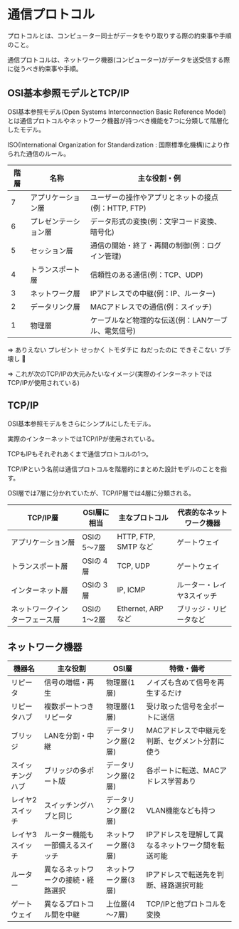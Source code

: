 # 通信プロトコル

プロトコルとは、コンピューター同士がデータをやり取りする際の約束事や手順のこと。

通信プロトコルは、ネットワーク機器(コンピューター)がデータを送受信する際に従うべき約束事や手順。

## OSI基本参照モデルとTCP/IP

OSI基本参照モデル(Open Systems Interconnection Basic Reference Model)とは通信プロトコルやネットワーク機器が持つべき機能を7つに分類して階層化したモデル。

ISO(International Organization for Standardization : 国際標準化機構)により作られた通信のルール。


| 階層 | 名称                 | 主な役割・例                                        |
|------|----------------------|-----------------------------------------------------|
| 7    | アプリケーション層   | ユーザーの操作やアプリとネットの接点(例：HTTP, FTP) |
| 6    | プレゼンテーション層 | データ形式の変換(例：文字コード変換、暗号化)        |
| 5    | セッション層         | 通信の開始・終了・再開の制御(例：ログイン管理)      |
| 4    | トランスポート層     | 信頼性のある通信(例：TCP、UDP)                      |
| 3    | ネットワーク層       | IPアドレスでの中継(例：IP、ルーター)                |
| 2    | データリンク層       | MACアドレスでの通信(例：スイッチ)                   |
| 1    | 物理層               | ケーブルなど物理的な伝送(例：LANケーブル、電気信号) |

=> ありえない プレゼント せっかく トモダチに ねだったのに できそこない ブチ壊し :dog:

=> これが次のTCP/IPの大元みたいなイメージ(実際のインターネットではTCP/IPが使用されている)

## TCP/IP

OSI基本参照モデルをさらにシンプルにしたモデル。

実際のインターネットではTCP/IPが使用されている。

TCPもIPもそれぞれあくまで通信プロトコルの1つ。

TCP/IPという名前は通信プロトコルを階層的にまとめた設計モデルのことを指す。

OSI層では7層に分かれていたが、TCP/IP層では4層に分類される。

| TCP/IP層                       | OSI層に相当  | 主なプロトコル       | 代表的なネットワーク機器  |
|--------------------------------|--------------|----------------------|---------------------------|
| アプリケーション層             | OSIの 5〜7層 | HTTP, FTP, SMTP など | ゲートウェイ              |
| トランスポート層               | OSIの 4層    | TCP, UDP             | ゲートウェイ              |
| インターネット層               | OSIの 3層    | IP, ICMP             | ルーター・レイヤ3スイッチ |
| ネットワークインターフェース層 | OSIの 1〜2層 | Ethernet, ARP など   | ブリッジ・リピータなど    |

## ネットワーク機器
| 機器名           | 主な役割                           | OSI層               | 特徴・備考                                         |
|------------------|------------------------------------|---------------------|----------------------------------------------------|
| リピータ         | 信号の増幅・再生                   | 物理層(1層)         | ノイズも含めて信号を再生するだけ                   |
| リピータハブ     | 複数ポートつきリピータ             | 物理層(1層)         | 受け取った信号を全ポートに送信                     |
| ブリッジ         | LANを分割・中継                    | データリンク層(2層) | MACアドレスで中継元を判断、セグメント分割に使う    |
| スイッチングハブ | ブリッジの多ポート版               | データリンク層(2層) | 各ポートに転送、MACアドレス学習あり                |
| レイヤ2スイッチ  | スイッチングハブと同じ             | データリンク層(2層) | VLAN機能なども持つ                                 |
| レイヤ3スイッチ  | ルーター機能も一部備えるスイッチ   | ネットワーク層(3層) | IPアドレスを理解して異なるネットワーク間を転送可能 |
| ルーター         | 異なるネットワークの接続・経路選択 | ネットワーク層(3層) | IPアドレスで転送先を判断、経路選択可能             |
| ゲートウェイ     | 異なるプロトコル間を中継           | 上位層(4～7層)      | TCP/IPと他プロトコルを変換                         |


